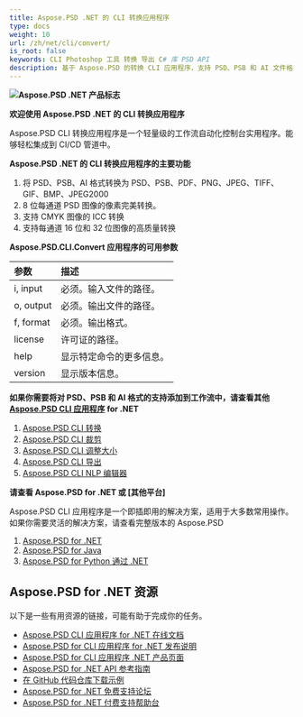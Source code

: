 ```yaml
---
title: Aspose.PSD .NET 的 CLI 转换应用程序
type: docs
weight: 10
url: /zh/net/cli/convert/
is_root: false
keywords: CLI Photoshop 工具 转换 导出 C# 库 PSD API
description: 基于 Aspose.PSD 的转换 CLI 应用程序，支持 PSD、PSB 和 AI 文件格式。无需代码 CI/CD 自动化。支持从 PSD、PSB、AI 导出到 PDF、TIFF、JPEG、JPEG2000、PNG、GIF 和 BMP。无需安装 Adobe Photoshop 或 Adobe Illustrator，可从控制台运行，无需额外代码。
---
```


**![Aspose.PSD .NET 产品标志](home_1.png)**

**欢迎使用 Aspose.PSD .NET 的 CLI 转换应用程序**

Aspose.PSD CLI 转换应用程序是一个轻量级的工作流自动化控制台实用程序。能够轻松集成到 CI/CD 管道中。

**Aspose.PSD .NET 的 CLI 转换应用程序的主要功能**

1. 将 PSD、PSB、AI 格式转换为 PSD、PSB、PDF、PNG、JPEG、TIFF、GIF、BMP、JPEG2000
2. 8 位每通道 PSD 图像的像素完美转换。
3. 支持 CMYK 图像的 ICC 转换
4. 支持每通道 16 位和 32 位图像的高质量转换

**Aspose.PSD.CLI.Convert 应用程序的可用参数**

| **参数**   | **描述**                                            |
|:-----------|:---------------------------------------------------|
| i, input   | 必须。输入文件的路径。                               |
| o, output  | 必须。输出文件的路径。                               |
| f, format  | 必须。输出格式。                                     |
| license    | 许可证的路径。                                      |
| help       | 显示特定命令的更多信息。                           |
| version    | 显示版本信息。                                     |


**如果你需要将对 PSD、PSB 和 AI 格式的支持添加到工作流中，请查看其他 [Aspose.PSD CLI 应用程序](https://docs.aspose.com/psd/net/cli) for .NET**

1. [Aspose.PSD CLI 转换](/psd/zh/net/cli/convert)
2. [Aspose.PSD CLI 裁剪](/psd/zh/net/cli/crop)
3. [Aspose.PSD CLI 调整大小](/psd/zh/net/cli/resize)
4. [Aspose.PSD CLI 导出](/psd/zh/net/cli/export)
5. [Aspose.PSD CLI NLP 编辑器](/psd/zh/net/cli/nlp-editor)

**请查看 Aspose.PSD for .NET 或 [其他平台]**

Aspose.PSD CLI 应用程序是一个即插即用的解决方案，适用于大多数常用操作。如果你需要灵活的解决方案，请查看完整版本的 Aspose.PSD

1. [Aspose.PSD for .NET](https://releases.aspose.com/psd/net/)
2. [Aspose.PSD for Java](https://releases.aspose.com/psd/java/) 
3. [Aspose.PSD for Python 通过 .NET](https://releases.aspose.com/psd/python-net/)

## **Aspose.PSD for .NET 资源**

以下是一些有用资源的链接，可能有助于完成你的任务。

- [Aspose.PSD CLI 应用程序 for .NET 在线文档](/psd/zh/net/cli/convert)
- [Aspose.PSD for CLI 应用程序 for .NET 发布说明](/psd/zh/net/cli/convert/release-notes/)
- [Aspose.PSD for CLI 应用程序 .NET 产品页面](https://products.aspose.com/psd/net/cli)
- [Aspose.PSD for .NET API 参考指南](https://reference.aspose.com/net/psd)
- [在 GitHub 代码仓库下载示例](https://github.com/aspose-psd/CLI-Applications)
- [Aspose.PSD for .NET 免费支持论坛](https://forum.aspose.com/c/psd)
- [Aspose.PSD for .NET 付费支持帮助台](https://helpdesk.aspose.com/)

